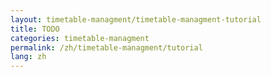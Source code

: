 ```yaml
---
layout: timetable-managment/timetable-managment-tutorial
title: TODO
categories: timetable-managment
permalink: /zh/timetable-managment/tutorial
lang: zh
---
```

